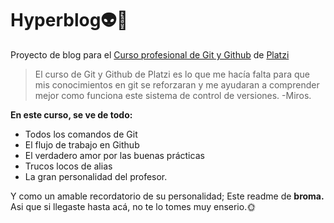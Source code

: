 # Hyperblog👽🚀
Proyecto de blog para el [Curso profesional de Git y Github](https://platzi.com/cursos/git-github// "Curso profesional de Git y Github") de [Platzi](https://platzi.com/ "Platzi")
>El curso de Git y Github de Platzi es lo que me hacía falta para que mis conocimientos en git se reforzaran y me ayudaran a comprender mejor como funciona este sistema de control de versiones. -Miros.

**En este curso, se ve de todo:**
- Todos los comandos de Git
- El flujo de trabajo en Github
- El verdadero amor por las buenas prácticas
- Trucos locos de alias
- La gran personalidad del profesor.

Y como un amable recordatorio de su personalidad; Este readme de **broma.**
Asi que si llegaste hasta acá, no te lo tomes muy enserio.🌞